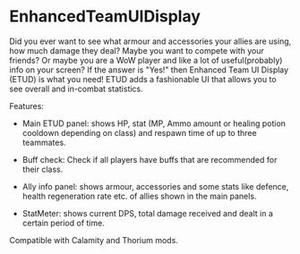 # EnhancedTeamUIDisplay
Did you ever want to see what armour and accessories your allies are using, how much damage they deal? Maybe you want to compete with your friends? Or maybe you are a WoW player and like a lot of useful(probably) info on your screen? If the answer is "Yes!" then Enhanced Team UI Display (ETUD) is what you need! ETUD adds a fashionable UI that allows you to see overall and in-combat statistics.

Features:

- Main ETUD panel: shows HP, stat (MP, Ammo amount or healing potion cooldown depending on class) and respawn time of up to three teammates.

- Buff check: Check if all players have buffs that are recommended for their class.

- Ally info panel: shows armour, accessories and some stats like defence, health regeneration rate etc. of allies shown in the main panels.

- StatMeter: shows current DPS, total damage received and dealt in a certain period of time.

Compatible with Calamity and Thorium mods.
